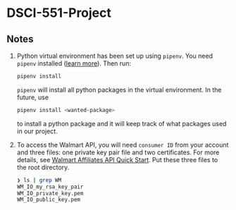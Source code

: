 # DSCI-551-Project

## Notes

1. Python virtual environment has been set up using `pipenv`. You need `pipenv` installed ([learn more](https://pipenv-fork.readthedocs.io/en/latest/)). Then run:

   ```bash
   pipenv install
   ```

   `pipenv` will install all python packages in the virtual environment. In the future, use

   ```bash
   pipenv install <wanted-package>
   ```

   to install a python package and it will keep track of what packages used in our project.

2. To access the Walmart API, you will need `consumer ID` from your account and three files: one private key pair file and two certificates. For more details, see [Walmart Affiliates API Quick Start](https://walmart.io/docs/affiliate/quick-start-guide). Put these three files to the root directory.

   ```bash
   ❯ ls | grep WM
   WM_IO_my_rsa_key_pair
   WM_IO_private_key.pem
   WM_IO_public_key.pem
   ```
